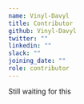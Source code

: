 ```yaml
---
name: Vinyl-Davyl
title: Contributor
github: Vinyl-Davyl
twitter: ""
linkedin: ""
slack: ""
joining_date: ""
role: contributor
---
```


Still waiting for this
